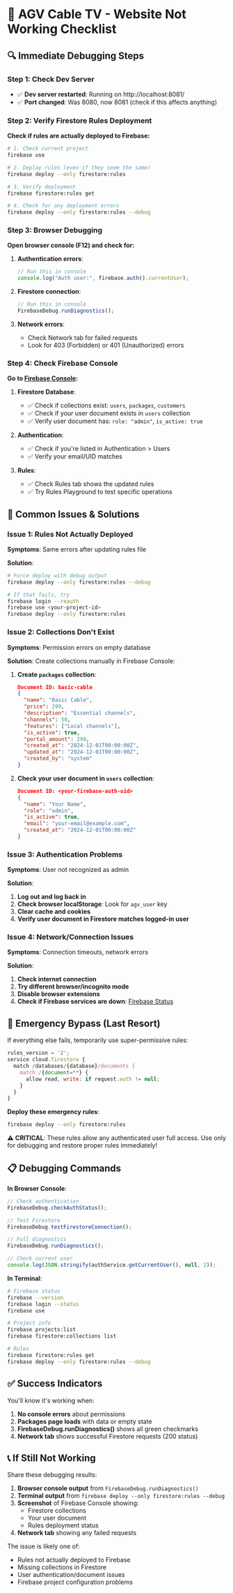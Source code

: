 # 🚨 AGV Cable TV - Website Not Working Checklist

## 🔍 **Immediate Debugging Steps**

### **Step 1: Check Dev Server**

- ✅ **Dev server restarted**: Running on http://localhost:8081/
- ✅ **Port changed**: Was 8080, now 8081 (check if this affects anything)

### **Step 2: Verify Firestore Rules Deployment**

**Check if rules are actually deployed to Firebase:**

```bash
# 1. Check current project
firebase use

# 2. Deploy rules (even if they seem the same)
firebase deploy --only firestore:rules

# 3. Verify deployment
firebase firestore:rules get

# 4. Check for any deployment errors
firebase deploy --only firestore:rules --debug
```

### **Step 3: Browser Debugging**

**Open browser console (F12) and check for:**

1. **Authentication errors**:

   ```javascript
   // Run this in console
   console.log("Auth user:", firebase.auth().currentUser);
   ```

2. **Firestore connection**:

   ```javascript
   // Run this in console
   FirebaseDebug.runDiagnostics();
   ```

3. **Network errors**:
   - Check Network tab for failed requests
   - Look for 403 (Forbidden) or 401 (Unauthorized) errors

### **Step 4: Check Firebase Console**

**Go to [Firebase Console](https://console.firebase.google.com):**

1. **Firestore Database**:

   - ✅ Check if collections exist: `users`, `packages`, `customers`
   - ✅ Check if your user document exists in `users` collection
   - ✅ Verify user document has: `role: "admin"`, `is_active: true`

2. **Authentication**:

   - ✅ Check if you're listed in Authentication > Users
   - ✅ Verify your email/UID matches

3. **Rules**:
   - ✅ Check Rules tab shows the updated rules
   - ✅ Try Rules Playground to test specific operations

## 🔧 **Common Issues & Solutions**

### **Issue 1: Rules Not Actually Deployed**

**Symptoms**: Same errors after updating rules file

**Solution**:

```bash
# Force deploy with debug output
firebase deploy --only firestore:rules --debug

# If that fails, try
firebase login --reauth
firebase use <your-project-id>
firebase deploy --only firestore:rules
```

### **Issue 2: Collections Don't Exist**

**Symptoms**: Permission errors on empty database

**Solution**: Create collections manually in Firebase Console:

1. **Create `packages` collection**:

   ```json
   Document ID: basic-cable
   {
     "name": "Basic Cable",
     "price": 299,
     "description": "Essential channels",
     "channels": 50,
     "features": ["Local channels"],
     "is_active": true,
     "portal_amount": 299,
     "created_at": "2024-12-01T00:00:00Z",
     "updated_at": "2024-12-01T00:00:00Z",
     "created_by": "system"
   }
   ```

2. **Check your user document in `users` collection**:
   ```json
   Document ID: <your-firebase-auth-uid>
   {
     "name": "Your Name",
     "role": "admin",
     "is_active": true,
     "email": "your-email@example.com",
     "created_at": "2024-12-01T00:00:00Z"
   }
   ```

### **Issue 3: Authentication Problems**

**Symptoms**: User not recognized as admin

**Solution**:

1. **Log out and log back in**
2. **Check browser localStorage**: Look for `agv_user` key
3. **Clear cache and cookies**
4. **Verify user document in Firestore matches logged-in user**

### **Issue 4: Network/Connection Issues**

**Symptoms**: Connection timeouts, network errors

**Solution**:

1. **Check internet connection**
2. **Try different browser/incognito mode**
3. **Disable browser extensions**
4. **Check if Firebase services are down**: [Firebase Status](https://status.firebase.google.com/)

## 🚨 **Emergency Bypass (Last Resort)**

If everything else fails, temporarily use super-permissive rules:

```javascript
rules_version = '2';
service cloud.firestore {
  match /databases/{database}/documents {
    match /{document=**} {
      allow read, write: if request.auth != null;
    }
  }
}
```

**Deploy these emergency rules**:

```bash
firebase deploy --only firestore:rules
```

⚠️ **CRITICAL**: These rules allow any authenticated user full access. Use only for debugging and restore proper rules immediately!

## 📋 **Debugging Commands**

**In Browser Console**:

```javascript
// Check authentication
FirebaseDebug.checkAuthStatus();

// Test Firestore
FirebaseDebug.testFirestoreConnection();

// Full diagnostics
FirebaseDebug.runDiagnostics();

// Check current user
console.log(JSON.stringify(authService.getCurrentUser(), null, 2));
```

**In Terminal**:

```bash
# Firebase status
firebase --version
firebase login --status
firebase use

# Project info
firebase projects:list
firebase firestore:collections list

# Rules
firebase firestore:rules get
firebase deploy --only firestore:rules --debug
```

## ✅ **Success Indicators**

You'll know it's working when:

1. **No console errors** about permissions
2. **Packages page loads** with data or empty state
3. **FirebaseDebug.runDiagnostics()** shows all green checkmarks
4. **Network tab** shows successful Firestore requests (200 status)

## 📞 **If Still Not Working**

Share these debugging results:

1. **Browser console output** from `FirebaseDebug.runDiagnostics()`
2. **Terminal output** from `firebase deploy --only firestore:rules --debug`
3. **Screenshot** of Firebase Console showing:
   - Firestore collections
   - Your user document
   - Rules deployment status
4. **Network tab** showing any failed requests

The issue is likely one of:

- Rules not actually deployed to Firebase
- Missing collections in Firestore
- User authentication/document issues
- Firebase project configuration problems

